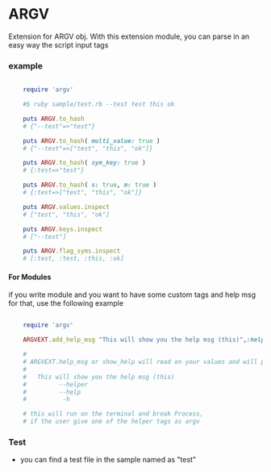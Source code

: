 ARGV
========

Extension for ARGV obj.
With this extension module, you can parse in an easy way the script input tags

### example

```ruby

    require 'argv'

    #$ ruby sample/test.rb --test test this ok

    puts ARGV.to_hash
    # {"--test"=>"test"}

    puts ARGV.to_hash( multi_value: true )
    # {"--test"=>["test", "this", "ok"]}

    puts ARGV.to_hash( sym_key: true )
    # {:test=>"test"}

    puts ARGV.to_hash( s: true, m: true )
    # {:test=>["test", "this", "ok"]}

    puts ARGV.values.inspect
    # ["test", "this", "ok"]

    puts ARGV.keys.inspect
    # ["--test"]

    puts ARGV.flag_syms.inspect
    # [:test, :test, :this, :ok]

```

#### For Modules

if you write module and you want to have some custom tags and help msg for that,
use the following example

```ruby

    require 'argv'

    ARGVEXT.add_help_msg "This will show you the help msg (this)",:helper,:help,:h

    #
    # ARGVEXT.help_msg or show_help will read on your values and will produce the following with this example
    #
    #   This will show you the help msg (this)
    #         --helper
    #         --help
    #          -h

    # this will run on the terminal and break Process,
    # if the user give one of the helper tags as argv

```

### Test

* you can find a test file in the sample named as "test"
